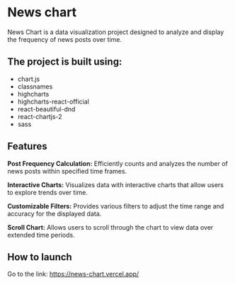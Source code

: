 # News chart
News Chart is a data visualization project designed to analyze and display the frequency of news posts over time. 
## The project is built using:
* chart.js
* classnames
* highcharts
* highcharts-react-official
* react-beautiful-dnd
* react-chartjs-2
* sass
## Features
**Post Frequency Calculation:** Efficiently counts and analyzes the number of news posts within specified time frames.

**Interactive Charts:** Visualizes data with interactive charts that allow users to explore trends over time.

**Customizable Filters:** Provides various filters to adjust the time range and accuracy for the displayed data.

**Scroll Chart:** Allows users to scroll through the chart to view data over extended time periods.
## How to launch
Go to the link: https://news-chart.vercel.app/
